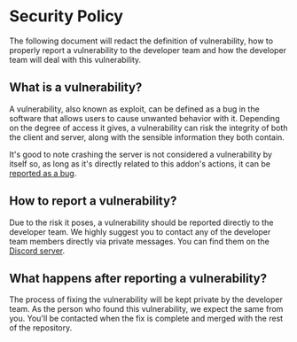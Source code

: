 # Security Policy

The following document will redact the definition of vulnerability, how to properly report a vulnerability to the developer team and how the developer team will deal with this vulnerability.

## What is a vulnerability?

A vulnerability, also known as exploit, can be defined as a bug in the software that allows users to cause unwanted behavior with it. Depending on the degree of access it gives, a vulnerability can risk the integrity of both the client and server, along with the sensible information they both contain.

It's good to note crashing the server is not considered a vulnerability by itself so, as long as it's directly related to this addon's actions, it can be [reported as a bug](CONTRIBUTING.md).

## How to report a vulnerability?

Due to the risk it poses, a vulnerability should be reported directly to the developer team. We highly suggest you to contact any of the developer team members directly via private messages. You can find them on the [Discord server](https://discordapp.com/invite/jgdzysxjST).

## What happens after reporting a vulnerability?

The process of fixing the vulnerability will be kept private by the developer team. As the person who found this vulnerability, we expect the same from you. You'll be contacted when the fix is complete and merged with the rest of the repository.
